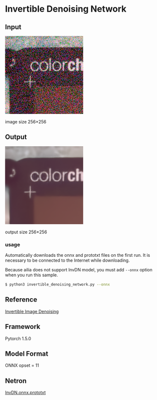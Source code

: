 # Invertible Denoising Network

## Input

![Input](./sample/input_1_09.PNG)

image size 256×256

## Output

![Output](./sample/output_1_09.PNG)

output size 256×256

### usage
Automatically downloads the onnx and prototxt files on the first run.
It is necessary to be connected to the Internet while downloading.

Because ailia does not support InvDN model, you must add `--onnx` option when you run this sample.

``` bash
$ python3 invertible_denoising_network.py --onnx
```

## Reference

[Invertible Image Denoising](https://github.com/Yang-Liu1082/InvDN)

## Framework

Pytorch 1.5.0

## Model Format

ONNX opset = 11

## Netron

[InvDN.onnx.prototxt](https://netron.app/?url=https://storage.googleapis.com/ailia-models/invertible_denoising_network/InvDN.onnx.prototxt)
